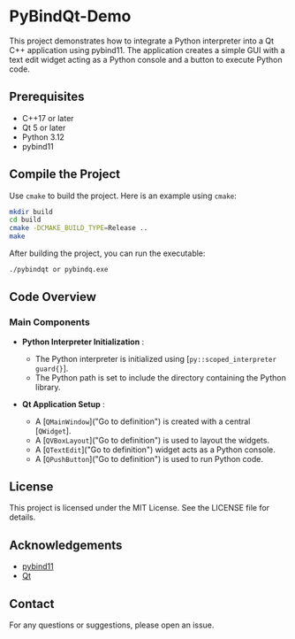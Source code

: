# PyBindQt-Demo

This project demonstrates how to integrate a Python interpreter into a Qt C++ application using pybind11. The application creates a simple GUI with a text edit widget acting as a Python console and a button to execute Python code.

## Prerequisites

* C++17 or later
* Qt 5 or later
* Python 3.12
* pybind11

## **Compile the Project**

Use  `cmake` to build the project. Here is an example using `cmake`:

```bash
mkdir build
cd build
cmake -DCMAKE_BUILD_TYPE=Release ..
make
```

After building the project, you can run the executable:

```bash
./pybindqt or pybindq.exe
```

## Code Overview

### Main Components

* **Python Interpreter Initialization** :
  * The Python interpreter is initialized using [`py::scoped_interpreter guard{}`].
  * The Python path is set to include the directory containing the Python library.
  
* **Qt Application Setup** :
  * A [`QMainWindow`]("Go to definition") is created with a central [`QWidget`].
  * A [`QVBoxLayout`]("Go to definition") is used to layout the widgets.
  * A [`QTextEdit`]("Go to definition") widget acts as a Python console.
  * A [`QPushButton`]("Go to definition") is used to run Python code.

## License

This project is licensed under the MIT License. See the LICENSE file for details.

## Acknowledgements

* [pybind11]("https://github.com/pybind/pybind11")
* [Qt]("https://www.qt.io/")

## Contact

For any questions or suggestions, please open an issue.
